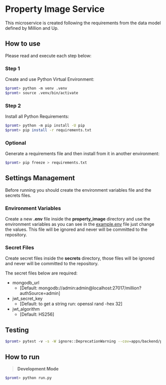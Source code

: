 # Property Image Service
This microservice is created following the requirements from the data model defined by Million and Up.

## How to use

Please read and execute each step below:

### Step 1

Create and use Python Virtual Environment:

```bash
$promt> python -m venv .venv
$promt> source .venv/bin/activate
```

### Step 2

Install all Python Requirements:

```bash
$promt> python -m pip install -U pip
$promt> pip install -r requirements.txt
```

### Optional

Generate a requirements file and then install from it in another environment:

```bash
$promt> pip freeze > requirements.txt
```

## Settings Management

Before running you should create the environment variables file and the secrets files.

### Environment Variables

Create a new **.env** file inside the **property_image** directory and use the environment variables as you can see in the [example.env](example.env) file just change the values. This file will be ignored and never will be committed to the repository.

### Secret Files

Create secret files inside the **secrets** directory, those files will be ignored and never will be committed to the repository.

The secret files below are required:

- mongodb_url
    - [Default: mongodb://admin:admin@localhost:27017/million?authSource=admin]
- jwt_secret_key
    - [Default: to get a string run: openssl rand -hex 32]
- jwt_algorithm
    - [Default: HS256]

## Testing

```bash
$promt> pytest -v -s -W ignore::DeprecationWarning --cov=apps/backend/property_image/src apps/backend/property_image
```

## How to run

> **Development Mode**

```bash
$promt> python run.py
```
